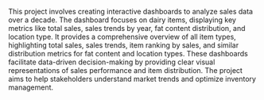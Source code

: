 This project involves creating interactive dashboards to analyze sales data over a decade. 
The dashboard focuses on dairy items, displaying key metrics like total sales, sales trends by year, fat content distribution, and location type. 
It provides a comprehensive overview of all item types, highlighting total sales, sales trends, item ranking by sales, and similar distribution metrics for fat content and location types. 
These dashboards facilitate data-driven decision-making by providing clear visual representations of sales performance and item distribution. 
The project aims to help stakeholders understand market trends and optimize inventory management.
